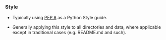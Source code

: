 ### Style

- Typically using [PEP 8](https://peps.python.org/pep-0008/) as a Python Style guide.

- Generally applying this style to all directories and data, where applicable except in traditional cases (e.g. README.md and such).
